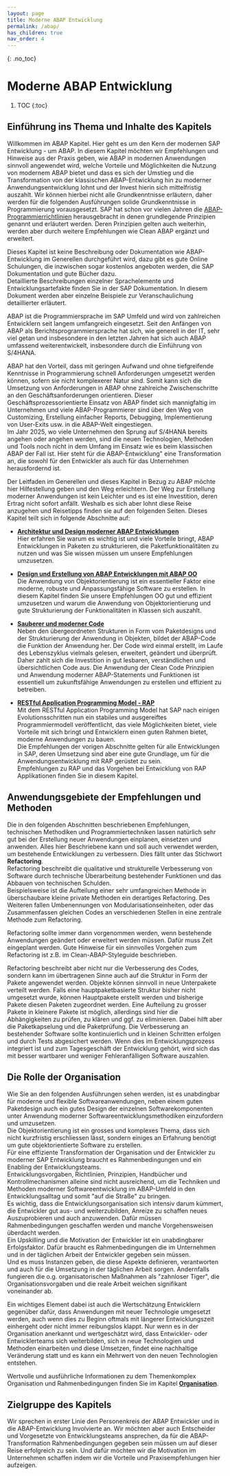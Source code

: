 ```yaml
---
layout: page
title: Moderne ABAP Entwicklung
permalink: /abap/
has_children: true
nav_order: 4
---
```


{: .no_toc}
# Moderne ABAP Entwicklung

1. TOC
{:toc}

## Einführung ins Thema und Inhalte des Kapitels

Willkommen im ABAP Kapitel. Hier geht es um den Kern der modernen SAP Entwicklung - um ABAP.  In diesem Kapitel möchten wir Empfehlungen und Hinweise aus der Praxis geben, wie ABAP in modernen Anwendungen sinnvoll angewendet wird, welche Vorteile und Möglichkeiten die Nutzung von modernem ABAP bietet und dass es sich der Umstieg und die Transformation von der klassischen ABAP-Entwicklung hin zu moderner Anwendungsentwicklung lohnt und der Invest hierin sich mittelfristig auszahlt. Wir können hierbei nicht alle Grundkenntnisse erläutern, daher werden für die folgenden Ausführungen solide Grundkenntnisse in Programmierung vorausgesetzt.
SAP hat schon vor vielen Jahren die [ABAP-Programmierrichtlinien](https://help.sap.com/doc/abapdocu_751_index_htm/7.51/de-DE/abenabap_pgl.htm) herausgebracht in denen grundlegende Prinzipien genannt und erläutert werden. Deren Prinzipien gelten auch weiterhin, werden aber durch weitere Empfehlungen wie Clean ABAP ergänzt und erweitert.  

Dieses Kapitel ist keine Beschreibung oder Dokumentation wie ABAP-Entwicklung im Generellen durchgeführt wird, dazu gibt es gute Online Schulungen, die inzwischen sogar kostenlos angeboten werden, die SAP Dokumentation und gute Bücher dazu.  
Detaillierte Beschreibungen einzelner Sprachelemente und Entwicklungsartefakte finden Sie in der SAP Dokumentation. In diesem Dokument werden aber einzelne Beispiele zur Veranschaulichung detaillierter erläutert.

ABAP ist die Programmiersprache im SAP Umfeld und wird von zahlreichen Entwicklern seit langem umfangreich eingesetzt. Seit den Anfängen von ABAP als Berichtsprogrammiersprache hat sich, wie generell in der IT, sehr viel getan und insbesondere in den letzten Jahren hat sich auch ABAP umfassend weiterentwickelt, insbesondere durch die Einführung von S/4HANA.  

ABAP hat den Vorteil, dass mit geringen Aufwand und ohne tiefgreifende Kenntnisse in Programmierung schnell Anforderungen umgesetzt werden können, sofern sie nicht komplexerer Natur sind. Somit kann sich die Umsetzung von Anforderungen in ABAP ohne zahlreiche Zwischenschritte an den Geschäftsanforderungen orientieren. Dieser Geschäftsprozessorientierte Einsatz von ABAP findet sich  mannigfaltig im Unternehmen und viele ABAP-Programmierer sind über den Weg von Customizing, Erstellung einfacher Reports, Debugging, Implementierung von User-Exits usw. in die ABAP-Welt eingestiegen.  
Im Jahr 2025, wo viele Unternehmen den Sprung auf S/4HANA bereits angehen oder angehen werden, sind die neuen Technologien, Methoden und Tools noch nicht in dem Umfang im Einsatz wie es beim klassischen ABAP der Fall ist. Hier steht für die ABAP-Entwicklung" eine Transformation an, die sowohl für den Entwickler als auch für das Unternehmen herausfordernd ist.

Der Leitfaden im Generellen und dieses Kapitel in Bezug zu ABAP möchte hier Hilfestellung geben und den Weg erleichtern.
Der Weg zur Erstellung moderner Anwendungen ist kein Leichter und es ist eine Investition, deren Ertrag nicht sofort anfällt. Weshalb es sich aber lohnt diese Reise anzugehen und Reisetipps finden sie auf den folgenden Seiten.
Dieses Kapitel teilt sich in folgende Abschnitte auf:

- [**Architektur und Design moderner ABAP Entwicklungen**](/ABAP-Leitfaden/abap/architecture_and_design)  
    Hier erfahren Sie warum es wichtig ist und viele Vorteile bringt, ABAP Entwicklungen in Paketen zu strukturieren, die Paketfunktionalitäten zu nutzen und was Sie wissen müssen um unsere Empfehlungen umzusetzen. 

- [**Design und Erstellung von ABAP Entwicklungen mit ABAP OO**](/ABAP-Leitfaden/abap/software_design_of_object_structur)  
    Die Anwendung von Objektorientierung ist ein essentieller Faktor eine moderne, robuste und Anpassungsfähige Software zu erstellen. In diesem Kapitel finden Sie unsere Empfehlungen OO gut und effizient umzusetzen und warum die Anwendung von Objektorientierung und gute Strukturierung der Funktionalitäten in Klassen sich auszahlt.

- [**Sauberer und moderner Code**](/ABAP-Leitfaden/abap/clean_and_modern_abap)  
    Neben den übergeordneten Strukturen in Form vom Paketdesigns und der Strukturierung der Anwendung in Objekten, bildet der ABAP-Code die Funktion der Anwendung her. Der Code wird einmal erstellt, im Laufe des Lebenszyklus vielmals gelesen, erweitert, geändert und überprüft. Daher zahlt sich die Investition in gut lesbaren, verständlichen und übersichtlichen Code aus. Die Anwendung der Clean Code Prinzipien und Anwendung moderner ABAP-Statements und Funktionen ist essentiell um zukunftsfähige Anwendungen zu erstellen und effizient zu betreiben.

- [**RESTful Application Programming Model - RAP**](/ABAP-Leitfaden/abap/restful_abap)  
    Mit dem RESTful Application Programming Model hat SAP nach einigen Evolutionsschritten nun ein stabiles und ausgereiftes Programmiermodell veröffentlicht, das viele Möglichkeiten bietet, viele Vorteile mit sich bringt und Entwicklern einen guten Rahmen bietet, moderne Anwendungen zu bauen.  
    Die Empfehlungen der vorigen Abschnitte gelten für alle Entwicklungen in SAP, deren Umsetzung sind aber eine gute Grundlage, um für die Anwendungsentwicklung mit RAP gerüstet zu sein.  
    Empfehlungen zu RAP und das Vorgehen bei Entwicklung von RAP Applikationen finden Sie in diesem Kapitel.

## Anwendungsgebiete der Empfehlungen und Methoden

Die in den folgenden Abschnitten beschriebenen Empfehlungen, technischen Methodiken und Programmiertechniken lassen natürlich sehr gut bei der Erstellung neuer Anwendungen einplanen, einsetzen und anwenden. Alles hier Beschriebene kann und soll auch verwendet werden, um bestehende Entwicklungen zu verbessern. Dies fällt unter das Stichwort **Refactoring**.  
Refactoring beschreibt die qualitative und strukturelle Verbesserung von Software durch technische Überarbeitung bestehender Funktionen und das Abbauen von technischen Schulden.  
Beispielsweise ist die Aufteilung einer sehr umfangreichen Methode in überschaubare kleine private Methoden ein derartiges Refactoring. Des Weiteren fallen Umbenennungen von Modularisationseinheiten, oder das Zusammenfassen gleichen Codes an verschiedenen Stellen in eine zentrale Methode zum Refactoring.

Refactoring sollte immer dann vorgenommen werden, wenn bestehende Anwendungen geändert oder erweitert werden müssen. Dafür muss Zeit eingeplant werden. Gute Hinweise für ein sinnvolles Vorgehen zum Refactoring ist z.B. im Clean-ABAP-Styleguide beschrieben.

Refactoring beschreibt aber nicht nur die Verbesserung des Codes, sondern kann im übertragenen Sinne auch auf die Struktur in Form der Pakete angewendet werden. Objekte können sinnvoll in neue Unterpakete verteilt werden. Falls eine hauptpaketbasierte Struktur bisher nicht umgesetzt wurde, können Hauptpakete erstellt werden und bisherige Pakete diesen Paketen zugeordnet werden.  Eine Aufteilung zu grosser Pakete in kleinere Pakete ist möglich, allerdings sind hier die Abhängigkeiten zu prüfen, zu klären und ggf. zu eliminieren. Dabei hilft aber die Paketkapselung und die Paketprüfung.
Die Verbesserung an bestehender Software sollte kontinuierlich und in kleinen Schritten erfolgen und durch Tests abgesichert werden. Wenn dies im Entwicklungsprozess integriert ist und zum Tagesgeschäft der Entwicklung gehört, wird sich das mit besser wartbarer und weniger Fehleranfälligen Software auszahlen.

## Die Rolle der Organisation

Wie Sie an den folgenden Ausführungen sehen werden, ist es unabdingbar für moderne und flexible Softwareanwendungen, neben einem guten Paketdesign auch ein gutes Design der einzelnen Softwarekomponenten unter Anwendung moderner Softwareentwicklungsmethodiken einzufordern und umzusetzen.  
Die Objektorientierung ist ein grosses und komplexes Thema, dass sich nicht kurzfristig erschliessen lässt, sondern einiges an Erfahrung benötigt um gute objektorientierte Software zu erstellen.  
Für eine effiziente Transformation der Organisation und der Entwickler zu moderner SAP Entwicklung braucht es Rahmenbedingungen und ein Enabling der Entwicklungsteams.  
Entwicklungsvorgaben, Richtlinien, Prinzipien, Handbücher und Kontrollmechanismen alleine sind nicht ausreichend, um die Techniken und Methoden moderner Softwareentwicklung im ABAP-Umfeld in den Entwicklungsalltag und somit "auf die Straße" zu bringen.  
Es wichtig, dass die Entwicklungsorganisation sich intensiv darum kümmert, die Entwickler gut aus- und weiterzubilden, Anreize zu schaffen neues Auszuprobieren und auch anzuwenden. Dafür müssen Rahmenbedingungen geschaffen werden und manche Vorgehensweisen überdacht werden.  
Ein Upskilling und die Motivation der Entwickler ist ein unabdingbarer Erfolgsfaktor.  Dafür braucht es Rahmenbedingungen die im Unternehmen und in der täglichen Arbeit der Entwickler gegeben sein müssen.  
Und es muss Instanzen geben, die diese Aspekte definieren, verantworten und auch für die Umsetzung in der täglichen Arbeit sorgen. Andernfalls fungieren die o.g. organisatorischen Maßnahmen als "zahnloser Tiger", die Organisationsvorgaben und die reale Arbeit weichen signifikant voneinander ab.

Ein wichtiges Element dabei ist auch die Wertschätzung Entwicklern gegenüber dafür, dass Anwendungen mit neuer Technologie umgesetzt werden, auch wenn dies zu Beginn oftmals mit längerer Entwicklungszeit einhergeht oder nicht immer reibungslos klappt. Nur wenn es in der Organisation anerkannt und wertgeschätzt wird, dass Entwickler- oder Entwicklerteams sich weiterbilden, sich in neue Technologien und Methoden einarbeiten und diese Umsetzen, findet eine nachhaltige Veränderung statt und es kann ein Mehrwert von den neuen Technologien entstehen.

Wertvolle und ausführliche Informationen zu dem Themenkomplex Organisation und Rahmenbedingungen finden Sie im Kapitel [**Organisation**](/ABAP-Leitfaden/organization/index).

## Zielgruppe des Kapitels  

Wir sprechen in erster Linie den Personenkreis der ABAP Entwickler und in die ABAP-Entwicklung Involvierte an. Wir möchten aber auch Entscheider und Vorgesetzte von Entwicklungsteams ansprechen, da für die ABAP-Transformation Rahmenbedingungen gegeben sein müssen um auf dieser Reise erfolgreich zu sein. Und dafür möchten wir die Motivation im Unternehmen schaffen indem wir die Vorteile und Praxisempfehlungen hier aufzeigen.
